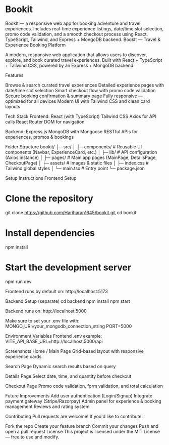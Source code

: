 # Bookit
BookIt — a responsive web app for booking adventure and travel experiences. Includes real-time experience listings, date/time slot selection, promo code validation, and a smooth checkout process using React, TypeScript, Tailwind, and Express + MongoDB backend.
BookIt — Travel & Experience Booking Platform

A modern, responsive web application that allows users to discover, explore, and book curated travel experiences.
Built with React + TypeScript + Tailwind CSS, powered by an Express + MongoDB backend.

Features

 Browse & search curated travel experiences
 Detailed experience pages with date/time slot selection
 Smart checkout flow with promo code validation
 Secure booking confirmation & summary page
 Fully responsive — optimized for all devices
 Modern UI with Tailwind CSS and clean card layouts

Tech Stack
  Frontend:
   React (with TypeScript)
   Tailwind CSS
   Axios for API calls
   React Router DOM for navigation

Backend:
 Express.js
 MongoDB with Mongoose
 RESTful APIs for experiences, promos & bookings

Folder Structure
bookit/
├─ src/
│   ├─ components/          # Reusable UI components (Navbar, ExperienceCard, etc.)
│   ├─ lib/                 # API configuration (Axios instance)
│   ├─ pages/               # Main app pages (MainPage, DetailsPage, CheckoutPage)
│   ├─ assets/              # Images & static files
│   ├─ index.css            # Tailwind global styles
│   └─ main.tsx             # Entry point
└─ package.json

 Setup Instructions
 Frontend Setup
# Clone the repository
git clone https://github.com/Hariharan1645/bookit.git
cd bookit

# Install dependencies
npm install

# Start the development server
npm run dev


Frontend runs by default on:
 http://localhost:5173

 Backend Setup (separate)
cd backend
npm install
npm start

Backend runs on:
 http://localhost:5000

Make sure to set your .env file with:
MONGO_URI=your_mongodb_connection_string
PORT=5000

 Environment Variables
Frontend .env example:
VITE_API_BASE_URL=http://localhost:5000/api

 Screenshots
 Home / Main Page
  Grid-based layout with responsive experience cards
  
 Search Page
  Dynamic search results based on query

 Details Page
  Select date, time, and quantity before checkout

 Checkout Page
  Promo code validation, form validation, and total calculation

 Future Improvements
  Add user authentication (Login/Signup)
  Integrate payment gateway (Stripe/Razorpay)
  Admin panel for experience & booking management
  Reviews and rating system

Contributing
  Pull requests are welcome!
  If you'd like to contribute:

Fork the repo
Create your feature branch
Commit your changes
Push and open a pull request
License
This project is licensed under the MIT License — free to use and modify.

